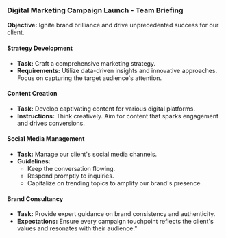 ### Digital Marketing Campaign Launch - Team Briefing

**Objective:** Ignite brand brilliance and drive unprecedented success for our client.

#### Strategy Development
- **Task:** Craft a comprehensive marketing strategy.
- **Requirements:** Utilize data-driven insights and innovative approaches. Focus on capturing the target audience's attention.

#### Content Creation
- **Task:** Develop captivating content for various digital platforms.
- **Instructions:** Think creatively. Aim for content that sparks engagement and drives conversions.

#### Social Media Management
- **Task:** Manage our client's social media channels.
- **Guidelines:**
  - Keep the conversation flowing.
  - Respond promptly to inquiries.
  - Capitalize on trending topics to amplify our brand's presence.

#### Brand Consultancy
- **Task:** Provide expert guidance on brand consistency and authenticity.
- **Expectations:** Ensure every campaign touchpoint reflects the client's values and resonates with their audience."
